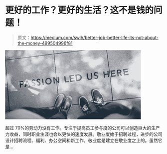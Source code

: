 # 更好的工作？更好的生活？这不是钱的问题！

> 原文：<https://medium.com/swlh/better-job-better-life-its-not-about-the-money-499504996f81>

![](img/1363621d79cb0612aac1a3d2f5d616ab.png)

超过 70%的劳动力没有工作。专注于提高员工参与度的公司可以创造巨大的生产力收益，同时职业生涯也会以更快的速度发展。敬业度始于招聘过程，进步的公司设计招聘流程、福利、办公空间和新工作，敬业度是建立在敬业度之上的。虽然它是…